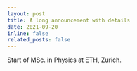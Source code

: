 ```yaml
---
layout: post
title: A long announcement with details
date: 2021-09-20
inline: false
related_posts: false
---
```


Start of MSc. in Physics at ETH, Zurich.
